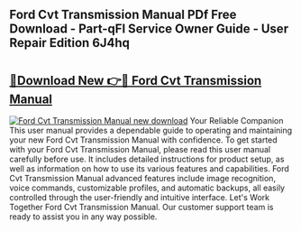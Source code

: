 ## Ford Cvt Transmission Manual PDf Free Download - Part-qFl Service Owner Guide - User Repair Edition 6J4hq

# <h2><a href="http://bc54779.oget.top/?id=Ford+Cvt+Transmission+Manual">🔗Download New 👉🔴 Ford Cvt Transmission Manual</a></h2>

[![Ford Cvt Transmission Manual new download](https://i.imgur.com/5g1atiW.png)](http://bc54779.oget.top/?id=Ford+Cvt+Transmission+Manual)
Your Reliable Companion This user manual provides a dependable guide to operating and maintaining your new Ford Cvt Transmission Manual with confidence. To get started with your Ford Cvt Transmission Manual, please read this user manual carefully before use. It includes detailed instructions for product setup, as well as information on how to use its various features and capabilities. Ford Cvt Transmission Manual advanced features include image recognition, voice commands, customizable profiles, and automatic backups, all easily controlled through the user-friendly and intuitive interface. Let's Work Together Ford Cvt Transmission Manual. Our customer support team is ready to assist you in any way possible.
